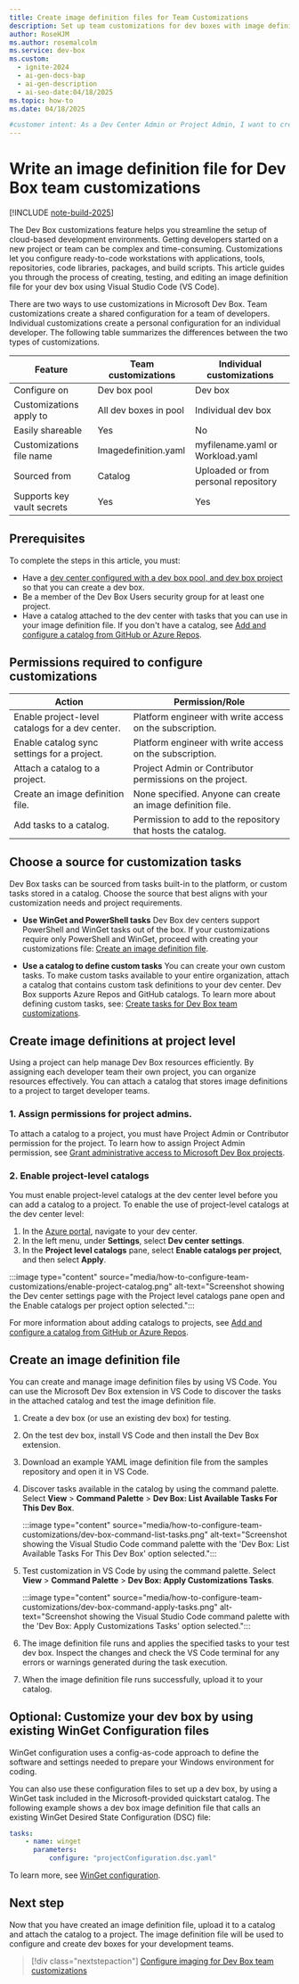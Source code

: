```yaml
---
title: Create image definition files for Team Customizations
description: Set up team customizations for dev boxes with image definition files, enabling efficient resource management for developer teams.
author: RoseHJM
ms.author: rosemalcolm
ms.service: dev-box
ms.custom:
  - ignite-2024
  - ai-gen-docs-bap
  - ai-gen-description
  - ai-seo-date:04/18/2025
ms.topic: how-to
ms.date: 04/18/2025

#customer intent: As a Dev Center Admin or Project Admin, I want to create image definition files so that my development teams can create customized dev boxes.
---
```


# Write an image definition file for Dev Box team customizations

[!INCLUDE [note-build-2025](includes/note-build-2025.md)]


The Dev Box customizations feature helps you streamline the setup of cloud-based development environments. Getting developers started on a new project or team can be complex and time-consuming. Customizations let you configure ready-to-code workstations with applications, tools, repositories, code libraries, packages, and build scripts. This article guides you through the process of creating, testing, and editing an image definition file for your dev box using Visual Studio Code (VS Code). 

There are two ways to use customizations in Microsoft Dev Box. Team customizations create a shared configuration for a team of developers. Individual customizations create a personal configuration for an individual developer. The following table summarizes the differences between the two types of customizations.

| Feature                     | Team customizations       | Individual customizations       |
|-----------------------------|---------------------------|---------------------------------|
| Configure on               | Dev box pool             | Dev box                           |
| Customizations apply to    | All dev boxes in pool    | Individual dev box                |
| Easily shareable           | Yes                      | No                                |
| Customizations file name   | Imagedefinition.yaml     | myfilename.yaml or Workload.yaml  |
| Sourced from               | Catalog                  | Uploaded or from personal repository |
| Supports key vault secrets | Yes                      | Yes                               |


## Prerequisites

To complete the steps in this article, you must:

- Have a [dev center configured with a dev box pool, and dev box project](./quickstart-configure-dev-box-service.md) so that you can create a dev box.
- Be a member of the Dev Box Users security group for at least one project.
- Have a catalog attached to the dev center with tasks that you can use in your image definition file. If you don't have a catalog, see [Add and configure a catalog from GitHub or Azure Repos](../deployment-environments/how-to-configure-catalog.md).

## Permissions required to configure customizations

| Action                                                   | Permission/Role                                                                 |
|----------------------------------------------------------|---------------------------------------------------------------------------------|
| Enable project-level catalogs for a dev center.          | Platform engineer with write access on the subscription.                        |
| Enable catalog sync settings for a project.              | Platform engineer with write access on the subscription.                        |
| Attach a catalog to a project.                           | Project Admin or Contributor permissions on the project.                        |
| Create an image definition file.                             | None specified. Anyone can create an image definition file.                         |
| Add tasks to a catalog.                                  | Permission to add to the repository that hosts the catalog.                     |

## Choose a source for customization tasks
Dev Box tasks can be sourced from tasks built-in to the platform, or custom tasks stored in a catalog. Choose the source that best aligns with your customization needs and project requirements.

- **Use WinGet and PowerShell tasks**
   Dev Box dev centers support PowerShell and WinGet tasks out of the box. If your customizations require only PowerShell and WinGet, proceed with creating your customizations file: [Create an image definition file](#create-an-image-definition-file).

- **Use a catalog to define custom tasks**
   You can create your own custom tasks. To make custom tasks available to your entire organization, attach a catalog that contains custom task definitions to your dev center. Dev Box supports Azure Repos and GitHub catalogs.
To learn more about defining custom tasks, see: [Create tasks for Dev Box team customizations](how-to-create-customization-tasks-catalog.md). 

## Create image definitions at project level
Using a project can help manage Dev Box resources efficiently. By assigning each developer team their own project, you can organize resources effectively. You can attach a catalog that stores image definitions to a project to target developer teams.

### 1. Assign permissions for project admins. 
To attach a catalog to a project, you must have Project Admin or Contributor permission for the project.
To learn how to assign Project Admin permission, see [Grant administrative access to Microsoft Dev Box projects](how-to-project-admin.md).

### 2. Enable project-level catalogs
You must enable project-level catalogs at the dev center level before you can add a catalog to a project. 
To enable the use of project-level catalogs at the dev center level:
1. In the [Azure portal](https://portal.azure.com/), navigate to your dev center.
1. In the left menu, under **Settings**, select **Dev center settings**.
1. In the **Project level catalogs** pane, select **Enable catalogs per project**, and then select **Apply**.

  :::image type="content" source="media/how-to-configure-team-customizations/enable-project-catalog.png" alt-text="Screenshot showing the Dev center settings page with the Project level catalogs pane open and the Enable catalogs per project option selected.":::

For more information about adding catalogs to projects, see [Add and configure a catalog from GitHub or Azure Repos](../deployment-environments/how-to-configure-catalog.md).

## Create an image definition file
You can create and manage image definition files by using VS Code. You can use the Microsoft Dev Box extension in VS Code to discover the tasks in the attached catalog and test the image definition file.
1. Create a dev box (or use an existing dev box) for testing.
1. On the test dev box, install VS Code and then install the Dev Box extension.
1. Download an example YAML image definition file from the samples repository and open it in VS Code.
1. Discover tasks available in the catalog by using the command palette. Select **View** > **Command Palette** > **Dev Box: List Available Tasks For This Dev Box**.

   :::image type="content" source="media/how-to-configure-team-customizations/dev-box-command-list-tasks.png" alt-text="Screenshot showing the Visual Studio Code command palette with the 'Dev Box: List Available Tasks For This Dev Box' option selected.":::
 
1. Test customization in VS Code by using the command palette. Select **View** > **Command Palette** > **Dev Box: Apply Customizations Tasks**.

   :::image type="content" source="media/how-to-configure-team-customizations/dev-box-command-apply-tasks.png" alt-text="Screenshot showing the Visual Studio Code command palette with the 'Dev Box: Apply Customizations Tasks' option selected.":::
 
1. The image definition file runs and applies the specified tasks to your test dev box. Inspect the changes and check the VS Code terminal for any errors or warnings generated during the task execution.
1. When the image definition file runs successfully, upload it to your catalog.

## Optional: Customize your dev box by using existing WinGet Configuration files
WinGet configuration uses a config-as-code approach to define the software and settings needed to prepare your Windows environment for coding.

You can also use these configuration files to set up a dev box, by using a WinGet task included in the Microsoft-provided quickstart catalog.
The following example shows a dev box image definition file that calls an existing WinGet Desired State Configuration (DSC) file:

```yaml
tasks:
    - name: winget
      parameters:
          configure: "projectConfiguration.dsc.yaml"
```

To learn more, see [WinGet configuration](https://aka.ms/winget-configuration).

## Next step

Now that you have created an image definition file, upload it to a catalog and attach the catalog to a project. The image definition file will be used to configure and create dev boxes for your development teams.

> [!div class="nextstepaction"]
> [Configure imaging for Dev Box team customizations](how-to-configure-customization-imaging.md)